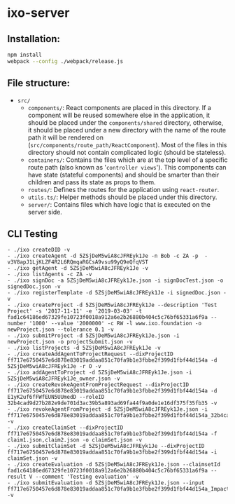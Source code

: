 # ixo-server

## Installation:
``` bash
npm install
webpack --config ./webpack/release.js
```

## File structure:
  - ``src/``
    - ``components/``: React components are placed in this directory. If a component will be reused somewhere else in the application, it should be placed under the ``components/shared`` directory, otherwise, it should be placed under a new directory with the name of the route path it will be rendered on (``src/components/route_path/ReactComponent``). Most of the files in this directory should not contain complicated logic (should be stateless).
    - ``containers/``: Contains the files which are at the top level of a specific route path (also known as '``controller views``'). This components can have state (stateful components) and should be smarter than their children and pass its state as props to them.
    - ``routes/``: Defines the routes for the application using ``react-router``.
    - ``utils.ts/``: Helper methods should be placed under this directory.
    - ``server/``: Contains files which have logic that is executed on the server side.

## CLI Testing

    - ./ixo createDID -v  
    - ./ixo createAgent -d 5ZSjDeM5wiA8cJFREyk1Je -n Bob -c ZA -p  -v3V8apJ1LjKLZF4R2L6RQmqaRGCsA9vsu99yQ9eQfqVST
    - ./ixo getAgent -d 5ZSjDeM5wiA8cJFREyk1Je -v
    - ./ixo listAgents -c ZA -v
    - ./ixo signDoc -a 5ZSjDeM5wiA8cJFREyk1Je.json -i signDocTest.json -o signedDoc.json -v
    - ./ixo registerTemplate -d 5ZSjDeM5wiA8cJFREyk1Je -i signedDoc.json -v 
    - ./ixo createProject -d 5ZSjDeM5wiA8cJFREyk1Je --description 'Test Project' -s '2017-11-11' -e '2019-03-03' -t fad1c64186ed67329fe10723f0018a912a6e2b26880b404c5c76bf65331a6f9a --number '1000' --value '2000000' -c RW -l www.ixo.foundation -o newProject.json --tolerance 0.1 -v
    - ./ixo submitProject -d 5ZSjDeM5wiA8cJFREyk1Je.json -i newProject.json -o projectSubmit.json -v
    - ./ixo listProjects -d 5ZSjDeM5wiA8cJFREyk1Je -v
    - ./ixo createAddAgentToProjectRequest --dixProjectID ff717e6750457e6d878e83019addaa851c70fa9b1e3fbbe2f399d1fbf44d154a -d 5ZSjDeM5wiA8cJFREyk1Je -r O -v 
    - ./ixo addAgentToProject -d 5ZSjDeM5wiA8cJFREyk1Je.json -i 5ZSjDeM5wiA8cJFREyk1Je_owner.json -v
    - ./ixo createRevokeAgentFromProjectRequest --dixProjectID ff717e6750457e6d878e83019addaa851c70fa9b1e3fbbe2f399d1fbf44d154a -d E1yK2uf6fFWfEUN5UUmedD --roleID 32b4cad9d27b282e9de701d3ac39b5a893ad69fa44f9a0de1e16df375f35fb35 -v
    - ./ixo revokeAgentFromProject -d 5ZSjDeM5wiA8cJFREyk1Je.json -i ff717e6750457e6d878e83019addaa851c70fa9b1e3fbbe2f399d1fbf44d154a_32b4cad9d27b282e9de701d3ac39b5a893ad69fa44f9a0de1e16df375f35fb35.json -v
    - ./ixo createClaimSet --dixProjectID ff717e6750457e6d878e83019addaa851c70fa9b1e3fbbe2f399d1fbf44d154a -f claim1.json,claim2.json -o claimSet.json -v
    - ./ixo submitClaimSet -d 5ZSjDeM5wiA8cJFREyk1Je --dixProjectID ff717e6750457e6d878e83019addaa851c70fa9b1e3fbbe2f399d1fbf44d154a -i claimSet.json -v
    - ./ixo createEvaluation -d 5ZSjDeM5wiA8cJFREyk1Je.json --claimsetId fad1c64186ed67329fe10723f0018a912a6e2b26880b404c5c76bf65331a6f9a --result V --comment 'Testing evaluation' -v
    - ./ixo submitEvaluation -d 5ZSjDeM5wiA8cJFREyk1Je.json --input ff717e6750457e6d878e83019addaa851c70fa9b1e3fbbe2f399d1fbf44d154a_Impact_Claim_Set_signed.json -v